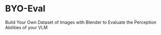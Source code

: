 # BYO-Eval
Build Your Own Dataset of Images with Blender to Evaluate the Perception Abilities of your VLM
